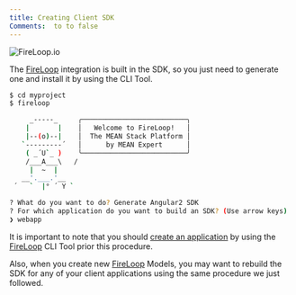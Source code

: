 ```yaml
---
title: Creating Client SDK
Comments:  to to false  
---
```

![FireLoop.io](https://storage.googleapis.com/mean-expert-images/fireloop-logo.png)

The [FireLoop] integration is built in the SDK, so you just need to generate one and install it by using the CLI Tool.

````sh
$ cd myproject
$ fireloop

     _-----_     ╭──────────────────────────╮
    |       |    │   Welcome to FireLoop!   │
    |--(o)--|    │  The MEAN Stack Platform │
   `---------´   │      by MEAN Expert      │
    ( _´U`_ )    ╰──────────────────────────╯
    /___A___\   /
     |  ~  |     
   __'.___.'__   
 ´   `  |° ´ Y ` 

? What do you want to do? Generate Angular2 SDK
? For which application do you want to build an SDK? (Use arrow keys)
❯ webapp 
````

It is important to note that you should [create an application] by using the [FireLoop] CLI Tool prior this procedure.

Also, when you create new [FireLoop] Models, you may want to rebuild the SDK for any of your client applications using the same procedure we just followed.


[FireLoop]: http://fireloop.io
[create an application]: https://github.com/mean-expert-official/fireloop.io/wiki/Creating-Client-Applications